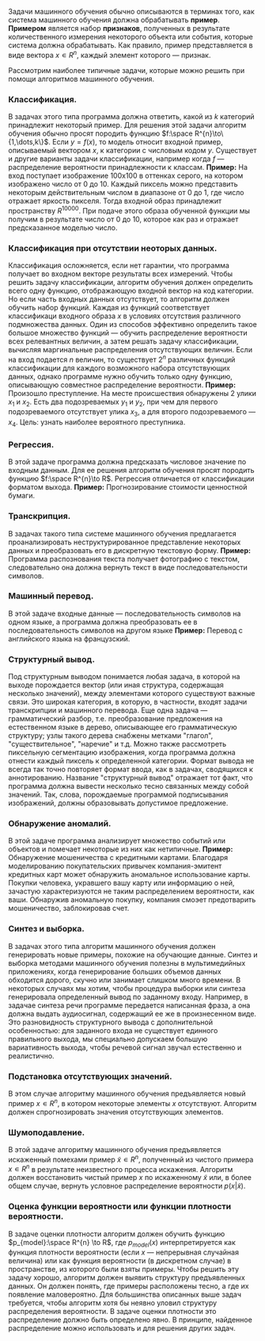 Задачи машинного обучения обычно описываются в терминах того, как система машинного обучения должна обрабатывать **пример**. **Примером** является набор **признаков**, полученных в результате количественного измерения некоторого объекта или события, которые система должна обрабатывать. Как правило, пример представляется в виде вектора $x∊R^{n}$, каждый элемент которого — признак.

Рассмотрим наиболее типичные задачи, которые можно решить при помощи алгоритмов машинного обучения.
### **Классификация.** 
В задачах этого типа программа должна ответить, какой из $k$ категорий принадлежит некоторый пример. Для решения этой задачи алгоритм обучения обычно просят породить функцию $f:\space R^{n}\to\{1,\dots,k\}$. Если $y=f(x)$, то модель относит входной пример, описываемый вектором $x$, к категории с числовым кодом $y$. Существует и другие варианты задачи классификации, например когда $f$ — распределение вероятности принадлежности к классам.
**Пример:** На вход поступает изображение 100x100 в оттенках серого, на котором изображено число от 0 до 10. Каждый пиксель можно представить некоторым действительным числом в диапазоне от 0 до 1, где число отражает яркость пикселя. Тогда входной образ принадлежит пространству $R^{10000}$. При подаче этого образа обученной функции мы получим в результате число от 0 до 10, которое как раз и отражает предсказанное моделью число.
### **Классификация при отсутствии неоторых данных.** 
Классификация осложняется, если нет гарантии, что программа получает во входном векторе результаты всех измерений. Чтобы решить задачу классификации, алгоритм обучения должен определить всего одну функцию, отображающую входной вектор на код категории. Но если часть входных данных отсутствует, то алгоритм должен обучить набор функций. Каждая из функций соответствует классификаци входного образа $x$ в условиях отсутствия различного подмножества данных. Один из способов эффективно определить такое большое множество функций — обучить распределение вероятности всех релевантных величин, а затем решать задачу классификации, вычисляя маргинальные распределения отсутствующих величин. Если на вход подается $n$ величин, то существует $2^{n}$ различных функций классификации для каждого возможного набора отсутствующих данных, однако программе нужно обучить только одну функцию, описывающую совместное распределение вероятности.
**Пример:** Произошло преступление. На месте происшествия обнаружены 2 улики $x_{1}$ и $x_{2}$. Есть два подозреваемых $y_{1}$ и $y_{2}$, при чем для первого подозреваемого отсутствует улика $x_{3}$, а для второго подозреваемого — $x_{4}$. Цель: узнать наиболее вероятного преступника.
### **Регрессия.** 
В этой задаче программа должна предсказать числовое значение по входным данным. Для ее решения алгоритм обучения просят породить функцию $f:\space R^{n}\to R$. Регрессия отличается от классификации форматом выхода.
**Пример:** Прогнозирование стоимости ценностной бумаги.
### **Транскрипция.** 
В задачах такого типа системе машинного обучения предлагается проанализировать неструктурированное представление некоторых данных и преобразовать его в дискретную текстовую форму.
**Пример:** Программа распознования текста получает фотографию с текстом, следовательно она должна вернуть текст в виде последовательности символов.
### **Машинный перевод**. 
В этой задаче входные данные — последовательность символов на одном языке, а программа должна преобразовать ее в последовательность символов на другом языке
**Пример:** Перевод с английского языка на французский.
### **Структурный вывод.** 
Под структурным выводом понимается любая задача, в которой на выходе порождается вектор (или иная структура, содержащая несколько значений), между элементами которого существуют важные связи. Это широкая категория, в которую, в частности, входят задачи транскрипции и машинного перевода. Еще одна задача — грамматический разбор, т.е. преобразование предложения на естественном языке в дерево, описывающее его грамматическую структуру; узлы такого дерева снабжены метками "глагол", "существительное", "наречие" и т.д. Можно также рассмотреть пиксельную сегментацию изображения, когда программа должна отнести каждый пиксель к определенной категории. 
Формат вывода не всегда так точно повторяет формат ввода, как в задачах, сводящихся к аннотированию. Название "структурный вывод" отражает тот факт, что программа должна вывести несколько тесно связанных между собой значений. Так, слова, порождаемые программой подписывания изображений, должны образовывать допустимое предложение.
### **Обнаружение аномалий**.
В этой задаче программа анализирует множество событий или объектов и помечает некоторые из них как нетипичные. 
**Пример:** Обнаружение мошеничества с кредитными картами. Благодаря моделированию покупательских привычек компания-эмитент кредитных карт может обнаружить аномальное использование карты. Покупки человека, укравшего вашу карту или информацию о ней, зачастую характеризуются не таким распределением вероятности, как ваши. Обнаружив аномальную покупку, компания смоэет предотварить мошеничество, заблокировав счет.
### Синтез и выборка.
В задачах этого типа алгоритм машинного обучения должен генерировать новые примеры, похожие на обучающие данные. Синтез и выборка методами машинного обучения полезны в мультимедийных приложениях, когда генерирование больших объемов данных обходится дорого, скучно или занимает слишком много времени. В некоторых случаях мы хотим, чтобы процедура выборки или синтеза генерировала определенный вывод по заданному входу. Например, в задачае синтеза речи программе передается написанная фраза, а она должна выдать аудиосигнал, содержащий ее же в произнесенном виде. Это разновидность структурного вывода с дополнительной особенностью: для заданного входа не существует единного правильного выхода, мы специально допускаем большую вариативность выхода, чтобы речевой сигнал звучал естественно и реалистично.
### Подстановка отсутствующих значений.
В этом случае алгоритму машинного обучения предъявляется новый пример $x ∊ R^{n}$, в котором некоторые элементы $x$ отсутствуют. Алгоритм должен спрогнозировать значения отсутствующих элементов.
### Шумоподавление.
В этой задаче алгоритму машинного обучения предъявляется искаженный помехами пример $\tilde{x}∊R^{n}$, полученный из чистого примера $x∊R^{n}$ в результате неизвестного процесса искажения. Алгоритм должен восстановить чистый пример $x$ по искаженному $\tilde{x}$ или, в более общем случае, вернуть условное распределение вероятности $p(x|\tilde{x})$.
### Оценка функции вероятности или функции плотности вероятности.
В задаче оценки плотности алгоритм должен обучить функцию $p_{model}:\space R^{n} \to R$, где $p_{model}(x)$ интерпретируется как функция плотности вероятности (если $x$ — непрерывная случайная величина) или как функция вероятности (в дискретном случае) в пространстве, из которого были взяты примеры. Чтобы решить эту задачу хорошо, алгоритм должен выявить структуру предъявленных данных. Он должен понять, где примеры расположены тесно, а где их появление маловероятно. Для большинства описанных выше задач требуется, чтобы алгоритм хотя бы неявно уловил структуру распределения вероятности. В задаче оценки плотности это распределение должно быть определено явно. В принципе, найденное распределение можно использовать и для решения других задач.
